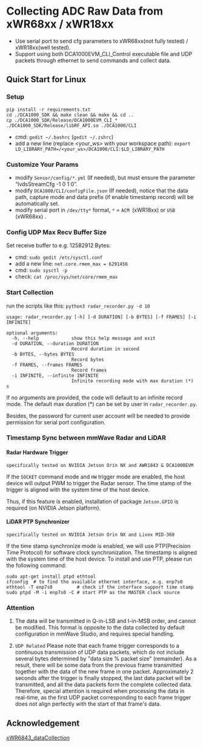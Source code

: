 # Collecting ADC Raw Data from xWR68xx / xWR18xx

  - Use serial port to send cfg parameters to xWR68xx(not fully tested) / xWR18xx(well tested).
  - Support using both DCA1000EVM_CLI_Control executable file and UDP packets through ethernet to send commands and collect data.

## Quick Start for Linux

### Setup

```
pip install -r requirements.txt
cd ./DCA1000_SDK && make clean && make && cd ..
cp ./DCA1000_SDK/Release/DCA1000EVM_CLI_* ./DCA1000_SDK/Release/libRF_API.so ./DCA1000/CLI
```

- cmd: ```gedit ~/.bashrc``` (```gedit ~/.zshrc```)
- add a new line (replace <your_ws> with your workspace path): ```export LD_LIBRARY_PATH=/<your_ws>/DCA1000/CLI:$LD_LIBRARY_PATH```

### Customize Your Params

- modify ```Sensor/config/*.yml``` (If needed), but must ensure the parameter “lvdsStreamCfg -1 0 1 0”.
- modify ```DCA1000/CLI/configFile.json``` (If needed), notice that the data path, capture mode and data prefix (if enable timestamp record) will be automatically set.
- modify serial port in ```/dev/tty*``` format, ```*``` = ```ACM ```(xWR18xx) or ```USB``` (xWR68xx) .

### Config UDP Max Recv Buffer Size

Set receive buffer to e.g. 12582912 Bytes:

- cmd: ```sudo gedit /etc/sysctl.conf```
- add a new line: ```net.core.rmem_max = 6291456```
- cmd: ```sudo sysctl -p```
- check: ```cat /proc/sys/net/core/rmem_max```

### Start Collection

run the scripts like this: ```python3 radar_recorder.py -d 10```

```
usage: radar_recorder.py [-h] [-d DURATION] [-b BYTES] [-f FRAMES] [-i INFINITE]

optional arguments:
  -h, --help            show this help message and exit
  -d DURATION, --duration DURATION
                        Record duration in second
  -b BYTES, --bytes BYTES
                        Record bytes
  -f FRAMES, --frames FRAMES
                        Record frames
  -i INFINITE, --infinite INFINITE
                        Infinite recording mode with max duration (*) s
```
If no arguments are provided, the code will default to an infinite record mode. The default max duration (*) can be set by user in ```radar_recorder.py```.

Besides, the password for current user account will be needed to provide permission for serial port configuration.

### Timestamp Sync between mmWave Radar and LiDAR

#### Radar Hardware Trigger

```specifically tested on NVIDIA Jetson Orin NX and AWR1843 & DCA1000EVM```

If the ```SOCKET``` command mode and ```HW``` trigger mode are enabled, the  host device  will output PWM to trigger the Radar sensor. The time stamp of the trigger is aligned with the system time of the host device.

Thus, if this feature is enabled, installation of package ```Jetson.GPIO``` is required (on NVIDIA Jetson platform).

#### LiDAR PTP Synchronizer 

```specifically tested on NVIDIA Jetson Orin NX and Livox MID-360```

If the time stamp synchronize mode is enabled, we will use PTP(Precision Time Protocol) for software clock synchronization. The timestamp is aligned with the system time of the host device. To install and use PTP, please run the following command:

```
sudo apt-get install ptpd ethtool
ifconfig  # to find the available ethernet interface, e.g. enp7s0
ethtool -T enp7s0         # check if the interface support time stamp
sudo ptpd -M -i enp7s0 -C # start PTP as the MASTER clock source
```

### Attention

1. The data will be transmitted in Q-in-LSB and I-in-MSB order, and cannot be modified. This format is opposite to the data collected by default configuration in mmWave Studio, and requires special handling.

2. ```UDP Related```  Please note that each frame trigger corresponds to a continuous transmission of UDP data packets, which do not include several bytes determined by "data size % packet size" (remainder). As a result, there will be some data from the previous frame transmitted together with the data of the new frame in one packet. Approximately 2 seconds after the trigger is finally stopped, the last data packet will be transmitted, and all the data packets form the complete collected data. Therefore, special attention is required when processing the data in real-time, as the first UDP packet corresponding to each frame trigger does not align perfectly with the start of that frame's data.

## Acknowledgement

[xWR6843_dataCollection](https://github.com/fanl0228/xWR6843_dataCollection)
